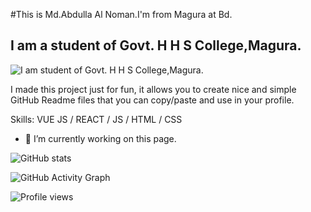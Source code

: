 #This is Md.Abdulla Al Noman.I'm from Magura at Bd.
## I am a student of Govt. H H S College,Magura.
![I am student of Govt. H H S College,Magura.](https://arturssmirnovs.github.io/github-profile-readme-generator/images/banner.png)

I made this project just for fun, it allows you to create nice and simple GitHub Readme files that you can copy/paste and use in your profile.

Skills: VUE JS / REACT / JS / HTML / CSS

- 🔭 I’m currently working on this page. 



![GitHub stats](https://github-readme-stats.vercel.app/api?username=mdabdullaalnomanbd&show_icons=true)  

![GitHub Activity Graph](https://activity-graph.herokuapp.com/graph?username=mdabdullaalnomanbd)  

![Profile views](https://gpvc.arturio.dev/mdabdullaalnomanbd)  
